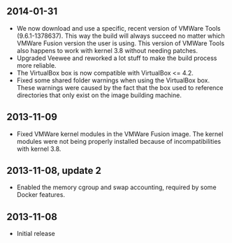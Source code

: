 ## 2014-01-31

 * We now download and use a specific, recent version of VMWare Tools (9.6.1-1378637). This way the build will always succeed no matter which VMWare Fusion version the user is using. This version of VMWare Tools also happens to work with kernel 3.8 without needing patches.
 * Upgraded Veewee and reworked a lot stuff to make the build process more reliable.
 * The VirtualBox box is now compatible with VirtualBox <= 4.2.
 * Fixed some shared folder warnings when using the VirtualBox box. These warnings were caused by the fact that the box used to reference directories that only exist on the image building machine.

## 2013-11-09

 * Fixed VMWare kernel modules in the VMWare Fusion image. The kernel modules were not being properly installed because of incompatibilities with kernel 3.8.

## 2013-11-08, update 2

 * Enabled the memory cgroup and swap accounting, required by some Docker features.

## 2013-11-08

 * Initial release
